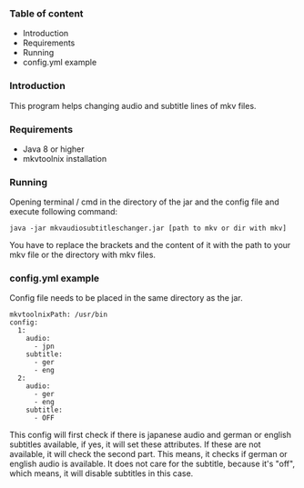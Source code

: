 ### Table of content
 - Introduction
 - Requirements
 - Running
 - config.yml example
 
### Introduction

This program helps changing audio and subtitle lines of mkv files.

### Requirements

 - Java 8 or higher
 - mkvtoolnix installation
 
### Running

Opening terminal / cmd in the directory of the jar and the config file and execute following command:

`java -jar mkvaudiosubtitleschanger.jar [path to mkv or dir with mkv]`

You have to replace the brackets and the content of it with the path to your mkv file or the directory with mkv files.

### config.yml example
Config file needs to be placed in the same directory as the jar.

```
mkvtoolnixPath: /usr/bin
config:
  1:
    audio:
      - jpn
    subtitle:
      - ger
      - eng
  2:
    audio:
      - ger
      - eng
    subtitle:
      - OFF
```
This config will first check if there is japanese audio and german or english subtitles available, if yes,
it will set these attributes. If these are not available, it will check the second part. This means, it checks
if german or english audio is available. It does not care for the subtitle, because it's "off", which means, it 
will disable subtitles in this case.
